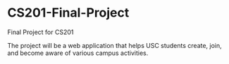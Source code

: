 # CS201-Final-Project
Final Project for CS201

The project will be a web application that helps USC students create, join, and become aware of various campus activities. 
